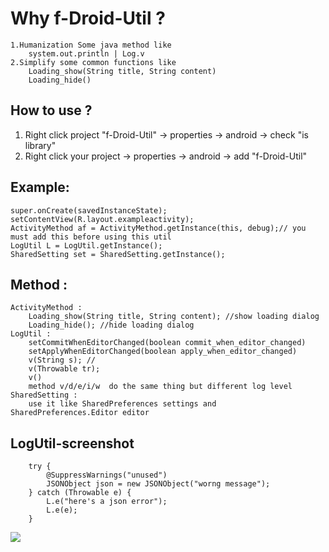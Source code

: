 # Why f-Droid-Util ? #

	1.Humanization Some java method like 
		system.out.println | Log.v
	2.Simplify some common functions like
		Loading_show(String title, String content)
		Loading_hide()


## How to use ? ##
1. Right click project "f-Droid-Util" -> properties -> android -> check "is library"
1. Right click your project 			 -> properties -> android -> add "f-Droid-Util"

## Example: ##

	super.onCreate(savedInstanceState);
	setContentView(R.layout.exampleactivity);
	ActivityMethod af = ActivityMethod.getInstance(this, debug);// you must add this before using this util
	LogUtil L = LogUtil.getInstance();
	SharedSetting set = SharedSetting.getInstance();

## Method :  ##
	ActivityMethod : 
		Loading_show(String title, String content); //show loading dialog
		Loading_hide(); //hide loading dialog
	LogUtil : 
		setCommitWhenEditorChanged(boolean commit_when_editor_changed)
		setApplyWhenEditorChanged(boolean apply_when_editor_changed)
		v(String s); // 
		v(Throwable tr);
		v()
		method v/d/e/i/w  do the same thing but different log level
	SharedSetting : 
		use it like SharedPreferences settings and SharedPreferences.Editor editor


## LogUtil-screenshot ##
		try {
			@SuppressWarnings("unused")
			JSONObject json = new JSONObject("worng message");
		} catch (Throwable e) {
			L.e("here's a json error");
			L.e(e);
		}
![](https://lh3.googleusercontent.com/-JcTkiihw3qg/UfyCCcP70CI/AAAAAAAAAvA/Z1Xdb6CL7FY/w883-h219-no/kidsnapper1.jpg)

